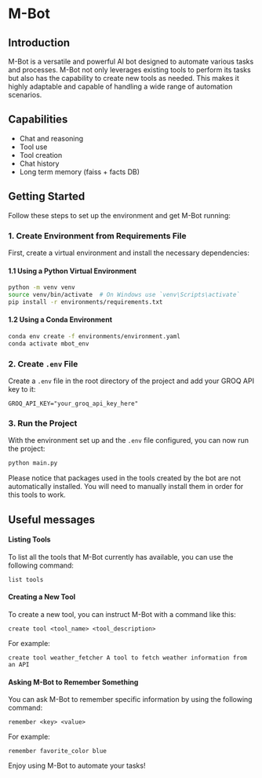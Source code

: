 # M-Bot

## Introduction

M-Bot is a versatile and powerful AI bot designed to automate various tasks and processes. M-Bot not only leverages existing tools to perform its tasks but also has the capability to create new tools as needed. This makes it highly adaptable and capable of handling a wide range of automation scenarios.

## Capabilities

- Chat and reasoning
- Tool use
- Tool creation
- Chat history
- Long term memory (faiss + facts DB)

## Getting Started

Follow these steps to set up the environment and get M-Bot running:

### 1. Create Environment from Requirements File

First, create a virtual environment and install the necessary dependencies:

#### 1.1 Using a Python Virtual Environment

```sh
python -m venv venv
source venv/bin/activate  # On Windows use `venv\Scripts\activate`
pip install -r environments/requirements.txt
```

#### 1.2 Using a Conda Environment

```sh
conda env create -f environments/environment.yaml
conda activate mbot_env
```

### 2. Create `.env` File

Create a `.env` file in the root directory of the project and add your GROQ API key to it:

```
GROQ_API_KEY="your_groq_api_key_here"
```

### 3. Run the Project

With the environment set up and the `.env` file configured, you can now run the project:

```sh
python main.py
```

Please notice that packages used in the tools created by the bot are not automatically installed. You will need to manually install them in order for this tools to work.


## Useful messages
#### Listing Tools

To list all the tools that M-Bot currently has available, you can use the following command:

```
list tools
```

#### Creating a New Tool

To create a new tool, you can instruct M-Bot with a command like this:

```
create tool <tool_name> <tool_description>
```

For example:

```
create tool weather_fetcher A tool to fetch weather information from an API
```

#### Asking M-Bot to Remember Something

You can ask M-Bot to remember specific information by using the following command:

```
remember <key> <value>
```

For example:

```
remember favorite_color blue
```


Enjoy using M-Bot to automate your tasks!